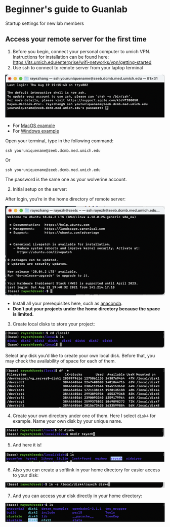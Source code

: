 # Beginner's guide to Guanlab
Startup settings for new lab members
## Access your remote server for the first time
1. Before you begin, connect your personal computer to umich VPN. Instructions for installation can be found here: https://its.umich.edu/enterprise/wifi-networks/vpn/getting-started
2. Use ssh to connect to remote server from your laptop terminal
  
  ![figure](/images/image1.png)

* For [MacOS example](https://osxdaily.com/2017/04/28/howto-ssh-client-mac/)
* For [Windows example](https://my.kualo.com/knowledgebase/?kbcat=0&article=890)

Open your terminal, type in the following command:

```
ssh youruniquename@zeeb.dcmb.med.umich.edu
```
Or 
```
ssh youruniquename@zeeb.dcmb.med.umich.edu
```
The password is the same one as your wolverine account. 

2. Initial setup on the server:

After login, you’re in the home directory of remote server:
  
  ![figure](/images/image2.png)

* Install all your prerequisites here, such as [anaconda](https://docs.anaconda.com/anaconda/install/index.html).
* **Don’t put your projects under the home directory because the space is limited.**
3. Create local disks to store your project:
  
  ![figure](/images/image3.png)

Select any disk you’d like to create your own local disk. Before that, you may check the availability of space for each of them. 
  
  ![figure](/images/image4.png)

4. Create your own directory under one of them. Here I select `disk4` for example. Name your own disk by your unique name.
  
  ![figure](/images/image5.png)

5. And here it is!
  
  ![figure](/images/image6.png)

6. Also you can create a softlink in your home directory for easier access to your disk:

  ![figure](/images/image7.png)

7. And you can access your disk directly in your home directory:

  ![figure](/images/image8.png)

